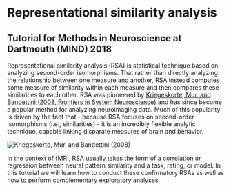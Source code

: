 # Representational similarity analysis
## Tutorial for Methods in Neuroscience at Dartmouth (MIND) 2018

Representational similarity analysis (RSA) is statistical technique based on analyzing second-order isomorphisms. That rather than directly analyzing the relationship between one measure and another, RSA instead computes some measure of similarity within each measure and then compares these similarities to each other. RSA was pioneered by [Kriegeskorte, Mur, and Bandettini (2008, Frontiers in System Neuroscience)](https://www.ncbi.nlm.nih.gov/pmc/articles/PMC2605405/) and has since become a popular method for analyzing neuroimaging data. Much of this popularity is driven by the fact that - because RSA focuses on second-order isomorphisms (i.e., similarities) - it is an incredibly flexible analytic technique, capable linking disparate measures of brain and behavior.

![Kriegeskorte, Mur, and Bandettini (2008)](http://www.mrc-cbu.cam.ac.uk//personal/nikolaus.kriegeskorte/fig5_kriegeskorte_RSA_FNS.gif)

In the context of fMRI, RSA usually takes the form of a correlation or regression between neural pattern similarity and a task, rating, or model. In this tutorial we will learn how to conduct these confirmatory RSAs as well as how
to perform complementary exploratory analyses.
